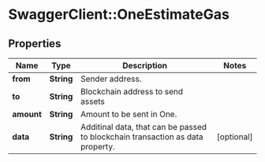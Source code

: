 # SwaggerClient::OneEstimateGas

## Properties
Name | Type | Description | Notes
------------ | ------------- | ------------- | -------------
**from** | **String** | Sender address. | 
**to** | **String** | Blockchain address to send assets | 
**amount** | **String** | Amount to be sent in One. | 
**data** | **String** | Additinal data, that can be passed to blockchain transaction as data property. | [optional] 

